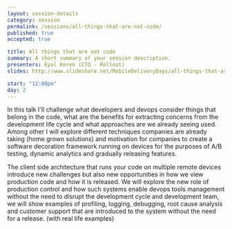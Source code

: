 ```yaml
---
layout: session-details
category: session
permalink: /sessions/all-things-that-are-not-code/
published: true
accepted: true

title: All things that are not code
summary: A short summary of your session description.
presenters: Eyal Keren (CTO - Rollout)
slides: http://www.slideshare.net/MobileDeliveryDays/all-things-that-are-not-code

start: "12:00pm"
day: 2
---
```

In this talk I'll  challenge what developers and devops consider things that belong in the code, what are the benefits for extracting concerns from the development life cycle and what approaches are we already seeing used.
Among other I will explore different techniques companies are already taking (home grown solutions) and motivation for companies to create a software decoration framework running on devices for the purposes of A/B testing, 
dynamic analytics and gradually releasing features. 

The client side architecture that runs your code on multiple remote devices introduce new challenges but also new opportunities in how we view production code and how it is released. 
We will explore the new role of production control and how such systems enable devops tools management without the need to disrupt the development cycle and development team, 
we will show examples of profiling, logging, debugging, root cause analysis and customer support that are introduced to the system without the need for a release. (with real life examples) 